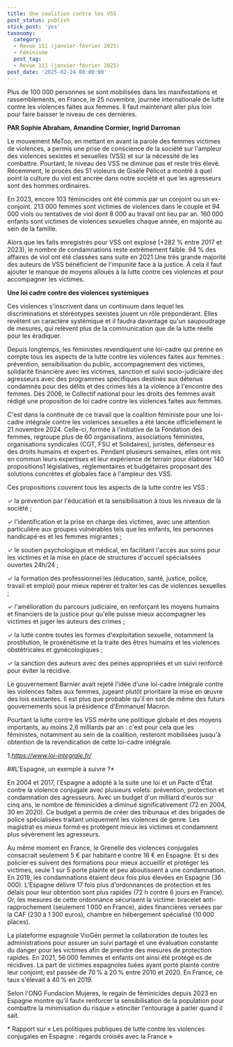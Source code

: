 ```yaml
---
title: Une coalition contre les VSS
post_status: publish
stick_post: 'yes'
taxonomy:
  category:
  - Revue 111 (janvier-février 2025)
  - Féminisme
  post_tag:
  - Revue 111 (janvier-février 2025)
post_date: '2025-02-24 08:00:00'
---
```



Plus de 100 000 personnes se sont mobilisées dans les manifestations et rassemblements, en France, le 25 novembre, journée internationale de lutte contre les violences faites aux femmes. Il faut maintenant aller plus loin pour faire baisser le niveau de ces dernières.

**PAR Sophie Abraham, Amandine Cormier, Ingrid Darroman**

Le mouvement MeToo, en mettant en avant la parole des femmes victimes de violences, a permis une prise de conscience de la société sur l'ampleur des violences sexistes et sexuelles (VSS) et sur la nécessité de les combattre. Pourtant, le niveau des VSS ne diminue pas et reste très élevé. Récemment, le procès des 51 violeurs de Gisèle Pélicot a montré à quel point la culture du viol est ancrée dans notre société et que les agresseurs sont des hommes ordinaires.

En 2023, encore 103 féminicides ont été commis par un conjoint ou un ex-conjoint. 213 000 femmes sont victimes de violences dans le couple et 94 000 viols ou tentatives de viol dont 8 000 au travail ont lieu par an. 160 000 enfants sont victimes de violences sexuelles chaque année, en majorité au sein de la famille.

Alors que les faits enregistrés pour VSS ont explosé (+282 % entre 2017 et 2023), le nombre de condamnations reste extrêmement faible. 94 % des affaires de viol ont été classées sans suite en 2021.Une très grande majorité des auteurs de VSS bénéficient de l'impunité face à la justice. À cela il faut ajouter le manque de moyens alloués à la lutte contre ces violences et pour accompagner les victimes.

**Une loi cadre contre des violences systémiques**

Ces violences s'inscrivent dans un continuum dans lequel les discriminations et stéréotypes sexistes jouent un rôle prépondérant. Elles revêtent un caractère systémique et il faudra davantage qu'un saupoudrage de mesures, qui relèvent plus de la communication que de la lutte réelle pour les éradiquer.

Depuis longtemps, les féministes revendiquent une loi-cadre qui prenne en compte tous les aspects de la lutte contre les violences faites aux femmes : prévention, sensibilisation du public, accompagnement des victimes, solidarité financière avec les victimes, sanction et suivi socio-judiciaire des agresseurs avec des programmes spécifiques destinés aux détenus condamnés pour des délits et des crimes liés à la violence à l'encontre des femmes. Dès 2006, le Collectif national pour les droits des femmes avait rédigé une proposition de loi cadre contre les violences faites aux femmes.

C'est dans la continuité de ce travail que la coalition féministe pour une loi-cadre intégrale contre les violences sexuelles a été lancée officiellement le 21 novembre 2024. Celle-ci, formée à l'initiative de la Fondation des femmes, regroupe plus de 60 organisations, associations féministes, organisations syndicales (CGT, FSU et Solidaires), juristes, défenseur·es des droits humains et expert·es. Pendant plusieurs semaines, elles ont mis en commun leurs expertises et leur expérience de terrain pour élaborer 140 propositions1 législatives, réglementaires et budgétaires proposant des solutions concrètes et globales face à l'ampleur des VSS.

Ces propositions couvrent tous les aspects de la lutte contre les VSS :

✓ la prévention par l'éducation et la sensibilisation à tous les niveaux de la société ;

✓ l'identification et la prise en charge des victimes, avec une attention particulière aux groupes vulnérables tels que les enfants, les personnes handicapé·es et les femmes migrantes ;

✓ le soutien psychologique et médical, en facilitant l'accès aux soins pour les victimes et la mise en place de structures d'accueil spécialisées ouvertes 24h/24 ;

✓ la formation des professionnel·les (éducation, santé, justice, police, travail et emploi) pour mieux repérer et traiter les cas de violences sexuelles ;

✓ l'amélioration du parcours judiciaire, en renforçant les moyens humains et financiers de la justice pour qu'elle puisse mieux accompagner les victimes et juger les auteurs des crimes ;

✓ la lutte contre toutes les formes d'exploitation sexuelle, notamment la prostitution, le proxénétisme et la traite des êtres humains et les violences obstétricales et gynécologiques ;

✓ la sanction des auteurs avec des peines appropriées et un suivi renforcé pour éviter la récidive.

Le gouvernement Barnier avait rejeté l'idée d'une loi-cadre intégrale contre les violences faites aux femmes, jugeant plutôt prioritaire la mise en œuvre des lois existantes. Il est plus que probable qu'il en soit de même des futurs gouvernements sous la présidence d'Emmanuel Macron.

Pourtant la lutte contre les VSS mérite une politique globale et des moyens importants, au moins 2,6 milliards par an : c'est pour cela que les féministes, notamment au sein de la coalition, resteront mobilisées jusqu'à obtention de la revendication de cette loi-cadre intégrale.

1\.*https://www.loi-integrale.fr/*


##L'Espagne, un exemple à suivre ?\*

En 2004 et 2017, l'Espagne a adopté à la suite une loi et un Pacte d'État contre la violence conjugale avec plusieurs volets: prévention, protection et condamnation des agresseurs. Avec un budget d'un milliard d'euros sur cinq ans, le nombre de féminicides a diminué significativement (72 en 2004, 30 en 2020). Ce budget a permis de créer des tribunaux et des brigades de police spécialisées traitant uniquement les violences de genre. Les magistrat·es mieux formé·es protègent mieux les victimes et condamnent plus sévèrement les agresseurs.

Au même moment en France, le Grenelle des violences conjugales consacrait seulement 5 € par habitant·e contre 16 € en Espagne. Et si des policier·es suivent des formations pour mieux accueillir et protéger les victimes, seule 1 sur 5 porte plainte et peu aboutissent à une condamnation. En 2019, les condamnations étaient deux fois plus élevées en Espagne (36 000). L'Espagne délivre 17 fois plus d'ordonnances de protection et les délais pour leur obtention sont plus rapides (72 h contre 6 jours en France). Or, les mesures de cette ordonnance sécurisent la victime: bracelet anti-rapprochement (seulement 1 000 en France), aides financières versées par la CAF (230 à 1 300 euros), chambre en hébergement spécialisé (10 000 places).

La plateforme espagnole VioGén permet la collaboration de toutes les administrations pour assurer un suivi partagé et une évaluation constante du danger pour les victimes afin de prendre des mesures de protection rapides. En 2021, 56 000 femmes et enfants ont ainsi été protégé·es de récidives. La part de victimes espagnoles tuées ayant porté plainte contre leur conjoint, est passée de 70 % à 20 % entre 2010 et 2020. En France, ce taux s'élevait à 40 % en 2019.

Selon l'ONG Fundacion Mujeres, le regain de féminicides depuis 2023 en Espagne montre qu'il faut« renforcer la sensibilisation de la population pour combattre la minimisation du risque » etinciter l'entourage à parler quand il sait.

\* Rapport sur « Les politiques publiques de lutte contre les violences conjugales en Espagne : regards croisés avec la France »